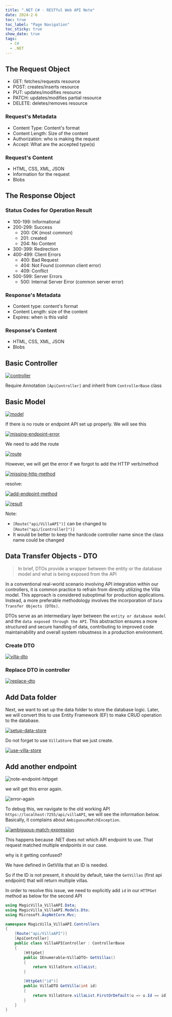 ```yaml
---
title: ".NET C# - RESTful Web API Note"
date: 2024-2-6
toc: true
toc_label: "Page Navigation"
toc_sticky: true
show_date: true
tags:
  - C#
  - .NET
---
```


## The Request Object

- GET: fetches/requests resource
- POST: creates/inserts resource
- PUT: updates/modifies resource
- PATCH: updates/modifies partial resource
- DELETE: deletes/removes resource

### Request's Metadata

- Content Type: Content's format
- Content Length: Size of the content
- Authorization: who is making the request
- Accept: What are the accepted type(s)

### Request's Content

- HTML, CSS, XML, JSON
- Information for the request
- Blobs

## The Response Object

### Status Codes for Operation Result

- 100-199: Informational
- 200-299: Success
  - 200: OK (most common)
  - 201: created
  - 204: No Content
- 300-399: Redirection
- 400-499: Client Errors
  - 400: Bad Request
  - 404: Not Found (common client error)
  - 409: Conflict
- 500-599: Server Errors
  - 500: Internal Server Error (common server error)

### Response's Metadata

- Content type: content's format
- Content Length: size of the content
- Expires: when is this valid

### Response's Content

- HTML, CSS, XML, JSON
- Blobs

## Basic Controller

[![controller](/assets/images/2024-02-06_11-21-23-basic-controller-dotnet.png)](/assets/images/2024-02-06_11-21-23-basic-controller-dotnet.png)

Require Annotation `[ApiController]` and inherit from `ControllerBase` class

## Basic Model

[![model](/assets/images/2024-02-06_11-24-55-basic-model.png)](/assets/images/2024-02-06_11-24-55-basic-model.png)

If there is no route or endpoint API set up properly. We will see this

[![missing-endpoint-error](/assets/images/2024-02-06_11-27-47-no-route-error.png)](/assets/images/2024-02-06_11-27-47-no-route-error.png)

We need to add the route

[![route](/assets/images/2024-02-06_11-29-42-add-route.png)](/assets/images/2024-02-06_11-29-42-add-route.png)

However, we will get the error if we forgot to add the HTTP verb/method

[![missing-http-method](/assets/images/2024-02-06_11-30-54-missing-http-method.png)](/assets/images/2024-02-06_11-30-54-missing-http-method.png)

resolve:

[![add-endpoint-method](/assets/images/2024-02-06_11-32-12-add-get-endpoint.png)](/assets/images/2024-02-06_11-32-12-add-get-endpoint.png)

[![result](/assets/images/2024-02-06_11-33-05-result.png)](/assets/images/2024-02-06_11-33-05-result.png)

Note:

- `[Route("api/VillaAPI")]` can be changed to `[Route("api/[controller]")]`
- It would be better to keep the hardcode controller name since the class name could be changed

## Data Transfer Objects - DTO

> In brief, DTOs provide a wrapper between the entity or the database model and what is being exposed from the API

In a conventional real-world scenario involving API integration within our controllers, it is common practice to refrain from directly utilizing the Villa model. This approach is considered suboptimal for production applications. Instead, a more preferable methodology involves the incorporation of `Data Transfer Objects (DTOs)`.

DTOs serve as an intermediary layer between the `entity or database model` and the `data exposed through the API`. This abstraction ensures a more structured and secure handling of data, contributing to improved code maintainability and overall system robustness in a production environment.

### Create DTO

[![villa-dto](/assets/images/2024-02-06_11-43-15-create-villa-dto.png)](/assets/images/2024-02-06_11-43-15-create-villa-dto.png)

### Replace DTO in controller

[![replace-dto](/assets/images/2024-02-06_11-44-22-replace-dto.png)](/assets/images/2024-02-06_11-44-22-replace-dto.png)

## Add Data folder

Next, we want to set up the data folder to store the database logic. Later, we will convert this to use Entity Framework (EF) to make CRUD operation to the database.

[![setup-data-store](/assets/images/2024-02-06_11-48-43-setup-datastore.png)](/assets/images/2024-02-06_11-48-43-setup-datastore.png)

Do not forget to use `VillaStore` that we just create.

[![use-villa-store](/assets/images/2024-02-06_11-51-31-use-villastore.png)](/assets/images/2024-02-06_11-51-31-use-villastore.png)

## Add another endpoint

![note-endpoint-httpget](/assets/images/2024-02-06_11-54-58-note.png)

we will get this error again.

![error-again](/assets/images/2024-02-06_12-00-39-error-again.png)

To debug this, we navigate to the old working API `https://localhost:7255/api/villaAPI`, we will see the information below. Basically, it complains about `AmbiguousMatchException`.

[![ambiguous-match-expression](/assets/images/2024-02-06_12-02-41-ambiguous-match-expression-exception.png)](/assets/images/2024-02-06_12-02-41-ambiguous-match-expression-exception.png)

This happens because .NET does not which API endpoint to use. That request matched multiple endpoints in our case.

why is it getting confused?

We have defined in GetVilla that an ID is needed.

So if the ID is not present, it should by default, take the `GetVillas` (first api endpoint) that will return multiple villas.

In order to resolve this issue, we need to explicitly add `id` in our `HTTPGet` method as below for the second API

```cs
using MagicVilla_VillaAPI.Data;
using MagicVilla_VillaAPI.Models.Dto;
using Microsoft.AspNetCore.Mvc;

namespace MagicVilla_VillaAPI.Controllers
{
    [Route("api/VillaAPI")]
    [ApiController]
    public class VillaAPIController : ControllerBase
    {
        [HttpGet]
        public IEnumerable<VillaDTO> GetVillas()
        {
            return VillaStore.villaList;
        }

        [HttpGet("id")]
        public VillaDTO GetVilla(int id)
        {
            return VillaStore.villaList.FirstOrDefault(u => u.Id == id);
        }
    }
}
```
